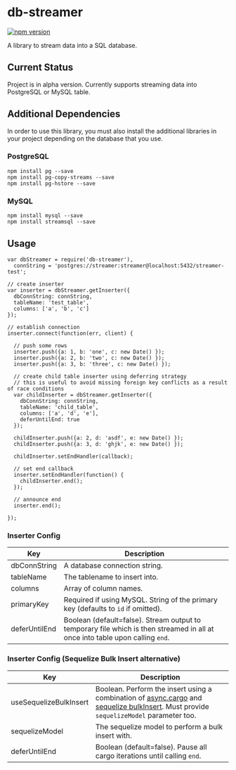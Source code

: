 # db-streamer

[![npm version](https://badge.fury.io/js/db-streamer.svg)](http://badge.fury.io/js/db-streamer)

A library to stream data into a SQL database.

## Current Status

Project is in alpha version.  Currently supports streaming data into PostgreSQL or MySQL table.

## Additional Dependencies

In order to use this library, you must also install the additional libraries in your project depending on the database that you use.

### PostgreSQL

    npm install pg --save
    npm install pg-copy-streams --save
    npm install pg-hstore --save

### MySQL

    npm install mysql --save
    npm install streamsql --save

## Usage

    var dbStreamer = require('db-streamer'),
      connString = 'postgres://streamer:streamer@localhost:5432/streamer-test';
    
    // create inserter
    var inserter = dbStreamer.getInserter({
      dbConnString: connString,
      tableName: 'test_table',
      columns: ['a', 'b', 'c']
    });

    // establish connection
    inserter.connect(function(err, client) {

      // push some rows
      inserter.push({a: 1, b: 'one', c: new Date() });
      inserter.push({a: 2, b: 'two', c: new Date() });
      inserter.push({a: 3, b: 'three', c: new Date() });

      // create child table inserter using deferring strategy
      // this is useful to avoid missing foreign key conflicts as a result of race conditions
      var childInserter = dbStreamer.getInserter({
        dbConnString: connString,
        tableName: 'child_table',
        columns: ['a', 'd', 'e'],
        deferUntilEnd: true
      });

      childInserter.push({a: 2, d: 'asdf', e: new Date() });
      childInserter.push({a: 3, d: 'ghjk', e: new Date() });

      childInserter.setEndHandler(callback);

      // set end callback
      inserter.setEndHandler(function() {
        childInserter.end();
      });

      // announce end
      inserter.end();

    });
    
### Inserter Config

| Key | Description |
| --- | --- |
| dbConnString | A database connection string. |
| tableName | The tablename to insert into. |
| columns | Array of column names. |
| primaryKey | Required if using MySQL.  String of the primary key (defaults to `id` if omitted). |
| deferUntilEnd | Boolean (default=false).  Stream output to temporary file which is then streamed in all at once into table upon calling `end`. |

### Inserter Config (Sequelize Bulk Insert alternative)

| Key | Description |
| --- | --- |
| useSequelizeBulkInsert | Boolean.  Perform the insert using a combination of [async.cargo](https://github.com/caolan/async#cargo) and [sequelize bulkInsert](http://docs.sequelizejs.com/en/latest/api/model/#bulkcreaterecords-options-promisearrayinstance).  Must provide `sequelizeModel` parameter too. |
| sequelizeModel | The sequelize model to perform a bulk insert with. |
| deferUntilEnd | Boolean (default=false).  Pause all cargo iterations until calling `end`. |
